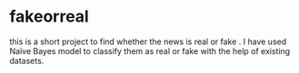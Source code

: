 # fakeorreal
this is a short project to find whether the news is real or fake . I have used Naïve Bayes model to classify them as real or fake with the help of existing datasets.
